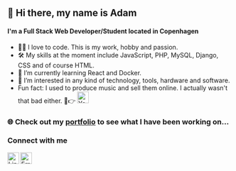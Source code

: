 ## 👋 Hi there, my name is Adam
#### I'm a Full Stack Web Developer/Student located in Copenhagen
- 👨‍💻 I love to code. This is my work, hobby and passion.
- 🛠️ My skills at the moment include JavaScript, PHP, MySQL, Django, CSS and of course HTML.
- 📖 I’m currently learning React and Docker.
- 👀 I’m interested in any kind of technology, tools, hardware and software.
- Fun fact: I used to produce music and sell them online. I actually wasn't that bad either. 🤷👉 [<img alt="YouTube" width="26px" src="https://www.flaticon.com/svg/vstatic/svg/174/174883.svg?token=exp=1616160523~hmac=ef987eebe310ff1fe6643046a7a74072" />][youtube]


### 🌐 Check out my [portfolio] to see what I have been working on...


### Connect with me
[<img align="left" alt="LinkedIn" width="26px" src="https://www.flaticon.com/svg/vstatic/svg/174/174857.svg?token=exp=1616160519~hmac=8c8b41a031b3e028260e18b129a51e6e" />][linkedin]

[<img align="left" alt="Email" width="26px" src="https://www.flaticon.com/svg/vstatic/svg/726/726580.svg?token=exp=1615730743~hmac=a5574c468caaf860980cf5b26571d1ba" />][email]

[youtube]: https://www.youtube.com/channel/UCu68r2A9x5TixjLkc09pVNA
[portfolio]: https://adamtoth.dev/
[linkedin]: https://www.linkedin.com/in/adam-toth-162350197/
[email]: (mailto:tothadam.97ya@gmail.com)
